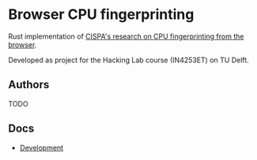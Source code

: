 # Browser CPU fingerprinting

Rust implementation of [CISPA's research on CPU fingerprinting from the browser](https://github.com/cispa/browser-cpu-fingerprinting).

Developed as project for the Hacking Lab course (IN4253ET) on TU Delft.

## Authors

TODO

## Docs

* [Development](docs/development.md)